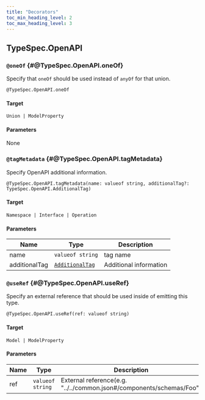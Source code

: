 ```yaml
---
title: "Decorators"
toc_min_heading_level: 2
toc_max_heading_level: 3
---
```


## TypeSpec.OpenAPI

### `@oneOf` {#@TypeSpec.OpenAPI.oneOf}

Specify that `oneOf` should be used instead of `anyOf` for that union.

```typespec
@TypeSpec.OpenAPI.oneOf
```

#### Target

`Union | ModelProperty`

#### Parameters

None

### `@tagMetadata` {#@TypeSpec.OpenAPI.tagMetadata}

Specify OpenAPI additional information.

```typespec
@TypeSpec.OpenAPI.tagMetadata(name: valueof string, additionalTag?: TypeSpec.OpenAPI.AdditionalTag)
```

#### Target

`Namespace | Interface | Operation`

#### Parameters

| Name          | Type                                                              | Description            |
| ------------- | ----------------------------------------------------------------- | ---------------------- |
| name          | `valueof string`                                                  | tag name               |
| additionalTag | [`AdditionalTag`](./data-types.md#TypeSpec.OpenAPI.AdditionalTag) | Additional information |

### `@useRef` {#@TypeSpec.OpenAPI.useRef}

Specify an external reference that should be used inside of emitting this type.

```typespec
@TypeSpec.OpenAPI.useRef(ref: valueof string)
```

#### Target

`Model | ModelProperty`

#### Parameters

| Name | Type             | Description                                                          |
| ---- | ---------------- | -------------------------------------------------------------------- |
| ref  | `valueof string` | External reference(e.g. "../../common.json#/components/schemas/Foo") |
